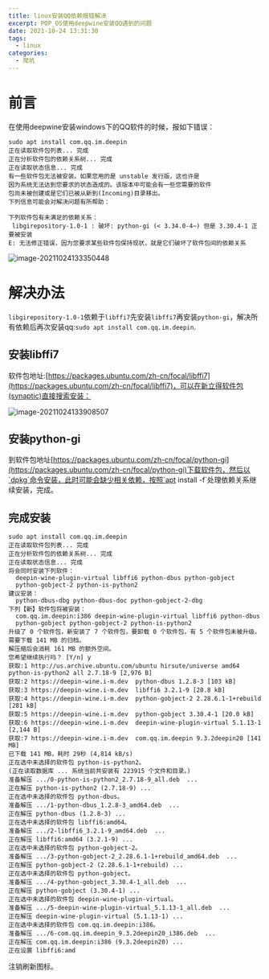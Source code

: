 ```yaml
---
title: linux安装QQ依赖报错解决
excerpt: POP_OS使用deepwine安装QQ遇到的问题
date: 2021-10-24 13:31:30
tags:
  -	linux
categories:
  -	爬坑
---
```




# 前言

在使用deepwine安装windows下的QQ软件的时候，报如下错误：

```
sudo apt install com.qq.im.deepin
正在读取软件包列表... 完成
正在分析软件包的依赖关系树... 完成
正在读取状态信息... 完成                 
有一些软件包无法被安装。如果您用的是 unstable 发行版，这也许是
因为系统无法达到您要求的状态造成的。该版本中可能会有一些您需要的软件
包尚未被创建或是它们已被从新到(Incoming)目录移出。
下列信息可能会对解决问题有所帮助：

下列软件包有未满足的依赖关系：
 libgirepository-1.0-1 : 破坏: python-gi (< 3.34.0-4~) 但是 3.30.4-1 正要被安装
E: 无法修正错误，因为您要求某些软件包保持现状，就是它们破坏了软件包间的依赖关系
```

![image-20211024133350448](https://gitlab.com/XiubenWu/xiubenwu-images/-/raw/master/img/20211024qq1.png)



# 解决办法

`libgirepository-1.0-1`依赖于`libffi7`先安装`libffi7`再安装`python-gi`，解决所有依赖后再次安装qq:`sudo apt install com.qq.im.deepin`.

## 安装libffi7

软件包地址:[https://packages.ubuntu.com/zh-cn/focal/libffi7](https://packages.ubuntu.com/zh-cn/focal/libffi7)，可以在新立得软件包(synaptic)直接搜索安装：

![image-20211024133908507](https://gitlab.com/XiubenWu/xiubenwu-images/-/raw/master/img/20211024qq2.png)

## 安装python-gi

到软件包地址[https://packages.ubuntu.com/zh-cn/focal/python-gi](https://packages.ubuntu.com/zh-cn/focal/python-gi)下载软件包，然后以`dpkg`命令安装，此时可能会缺少相关依赖，按照`apt install -f`处理依赖关系继续安装，完成。

## 完成安装

```
sudo apt install com.qq.im.deepin
正在读取软件包列表... 完成
正在分析软件包的依赖关系树... 完成
正在读取状态信息... 完成                 
将会同时安装下列软件：
  deepin-wine-plugin-virtual libffi6 python-dbus python-gobject
  python-gobject-2 python-is-python2
建议安装：
  python-dbus-dbg python-dbus-doc python-gobject-2-dbg
下列【新】软件包将被安装：
  com.qq.im.deepin:i386 deepin-wine-plugin-virtual libffi6 python-dbus
  python-gobject python-gobject-2 python-is-python2
升级了 0 个软件包，新安装了 7 个软件包，要卸载 0 个软件包，有 5 个软件包未被升级。
需要下载 141 MB 的归档。
解压缩后会消耗 161 MB 的额外空间。
您希望继续执行吗？ [Y/n] y
获取:1 http://us.archive.ubuntu.com/ubuntu hirsute/universe amd64 python-is-python2 all 2.7.18-9 [2,976 B]
获取:2 https://deepin-wine.i-m.dev  python-dbus 1.2.8-3 [103 kB]               
获取:3 https://deepin-wine.i-m.dev  libffi6 3.2.1-9 [20.8 kB]
获取:4 https://deepin-wine.i-m.dev  python-gobject-2 2.28.6.1-1+rebuild [281 kB]
获取:5 https://deepin-wine.i-m.dev  python-gobject 3.30.4-1 [20.0 kB]
获取:6 https://deepin-wine.i-m.dev  deepin-wine-plugin-virtual 5.1.13-1 [2,144 B]
获取:7 https://deepin-wine.i-m.dev  com.qq.im.deepin 9.3.2deepin20 [141 MB]
已下载 141 MB，耗时 29秒 (4,814 kB/s)                                          
正在选中未选择的软件包 python-is-python2。
(正在读取数据库 ... 系统当前共安装有 223915 个文件和目录。)
准备解压 .../0-python-is-python2_2.7.18-9_all.deb  ...
正在解压 python-is-python2 (2.7.18-9) ...
正在选中未选择的软件包 python-dbus。
准备解压 .../1-python-dbus_1.2.8-3_amd64.deb  ...
正在解压 python-dbus (1.2.8-3) ...
正在选中未选择的软件包 libffi6:amd64。
准备解压 .../2-libffi6_3.2.1-9_amd64.deb  ...
正在解压 libffi6:amd64 (3.2.1-9) ...
正在选中未选择的软件包 python-gobject-2。
准备解压 .../3-python-gobject-2_2.28.6.1-1+rebuild_amd64.deb  ...
正在解压 python-gobject-2 (2.28.6.1-1+rebuild) ...
正在选中未选择的软件包 python-gobject。
准备解压 .../4-python-gobject_3.30.4-1_all.deb  ...
正在解压 python-gobject (3.30.4-1) ...
正在选中未选择的软件包 deepin-wine-plugin-virtual。
准备解压 .../5-deepin-wine-plugin-virtual_5.1.13-1_all.deb  ...
正在解压 deepin-wine-plugin-virtual (5.1.13-1) ...
正在选中未选择的软件包 com.qq.im.deepin:i386。
准备解压 .../6-com.qq.im.deepin_9.3.2deepin20_i386.deb  ...
正在解压 com.qq.im.deepin:i386 (9.3.2deepin20) ...
正在设置 libffi6:amd
```

注销刷新图标。






